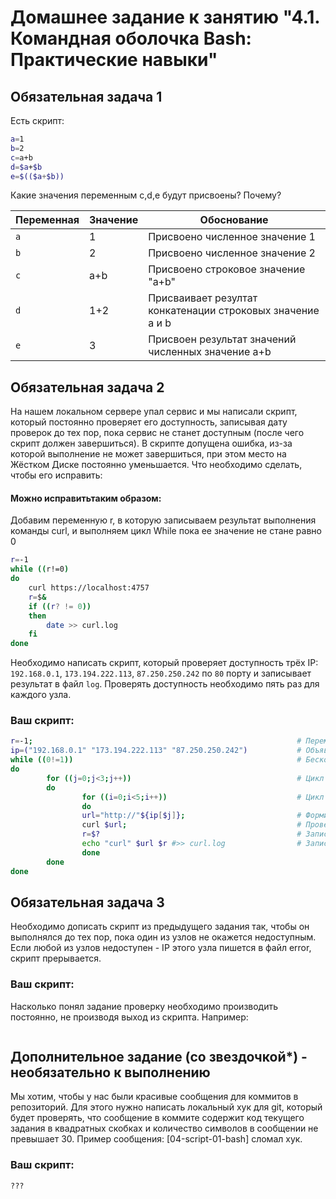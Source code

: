 # Домашнее задание к занятию "4.1. Командная оболочка Bash: Практические навыки"

## Обязательная задача 1

Есть скрипт:
```bash
a=1
b=2
c=a+b
d=$a+$b
e=$(($a+$b))
```

Какие значения переменным c,d,e будут присвоены? Почему?

| Переменная  | Значение | Обоснование |
| ------------- | ------------- | ------------- |
| `a`  | 1  | Присвоено численное значение 1 |
| `b`  | 2  | Присвоено численное значение 2 |
| `c`  | a+b  | Присвоено строковое значение \"a+b\" |
| `d`  | 1+2  | Присваивает резултат конкатенации строковых значение a и b  |
| `e`  | 3  | Присвоен результат значений численных значение a+b |

## Обязательная задача 2
На нашем локальном сервере упал сервис и мы написали скрипт, который постоянно проверяет его доступность, записывая дату проверок до тех пор, пока сервис не станет доступным (после чего скрипт должен завершиться). В скрипте допущена ошибка, из-за которой выполнение не может завершиться, при этом место на Жёстком Диске постоянно уменьшается. Что необходимо сделать, чтобы его исправить:

#### Можно исправитьтаким образом:
Добавим переменную r, в которую записываем результат выполнения команды curl, и выполняем цикл While пока ее значение не стане равно 0
```bash
r=-1
while ((r!=0)
do
	curl https://localhost:4757
	r=$&
	if ((r? != 0))
	then
		date >> curl.log
	fi
done
```

Необходимо написать скрипт, который проверяет доступность трёх IP: `192.168.0.1`, `173.194.222.113`, `87.250.250.242` по `80` порту и записывает результат в файл `log`. Проверять доступность необходимо пять раз для каждого узла.

### Ваш скрипт:
```bash
r=-1;                                                           # Переменная для записи результата
ip=("192.168.0.1" "173.194.222.113" "87.250.250.242")           # Объявляем массив со списком IP-адресов
while ((0!=1))                                                  # Бесконечный цикл
do
        for ((j=0;j<3;j++))                                     # Цикл для перебора списка адресов
        do
                for ((i=0;i<5;i++))                             # Цикл для пятикратной проверки адреса
                do
                url="http://"${ip[$j]};                         # Формируем URL
                curl $url;                                      # Проверяем URL
                r=$?                                            # Записываем результат в переменную
                echo "curl" $url $r #>> curl.log                # Записываем результат в лог
                done
        done
done
```

## Обязательная задача 3
Необходимо дописать скрипт из предыдущего задания так, чтобы он выполнялся до тех пор, пока один из узлов не окажется недоступным. Если любой из узлов недоступен - IP этого узла пишется в файл error, скрипт прерывается.

### Ваш скрипт:
Насколько понял задание проверку необходимо производить постоянно, не производя выход из скрипта. Например:
```bash

```

## Дополнительное задание (со звездочкой*) - необязательно к выполнению

Мы хотим, чтобы у нас были красивые сообщения для коммитов в репозиторий. Для этого нужно написать локальный хук для git, который будет проверять, что сообщение в коммите содержит код текущего задания в квадратных скобках и количество символов в сообщении не превышает 30. Пример сообщения: \[04-script-01-bash\] сломал хук.

### Ваш скрипт:
```bash
???
```

